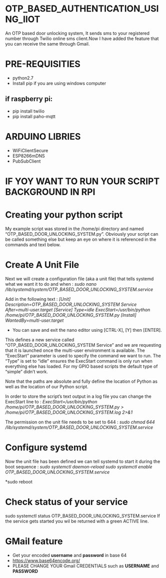 # OTP_BASED_AUTHENTICATION_USING_IIOT
An OTP based door unlocking system, It sends sms to your registered number through Twilio online sms client.Now I have added the feature that you can receive the same through Gmail.

# PRE-REQUISITIES
* python2.7
* Install pip if you are using windows computer
## if raspberry pi:
* pip install twilio
* pip install paho-mqtt
# ARDUINO LIBRIES
* WiFiClientSecure 
* ESP8266mDNS
* PubSubClient

# IF YOY WANT TO RUN YOUR SCRIPT BACKGROUND IN RPI 

# Creating your python script
My example script was stored in the /home/pi directory and named “OTP_BASED_DOOR_UNLOCKING_SYSTEM.py”. Obviously your script can be called something else but keep an eye on where it is referenced in the commands and text below.

# Create A Unit File
Next we will create a configuration file (aka a unit file) that tells systemd what we want it to do and when :
*sudo nano /lib/systemd/system/OTP_BASED_DOOR_UNLOCKING_SYSTEM.service*

Add in the following text :
*[Unit]
Description=OTP_BASED_DOOR_UNLOCKING_SYSTEM Service
After=multi-user.target
[Service]
Type=idle
ExecStart=/usr/bin/python /home/pi/OTP_BASED_DOOR_UNLOCKING_SYSTEM.py
[Install]
WantedBy=multi-user.target*

* You can save and exit the nano editor using [CTRL-X], [Y] then [ENTER].

This defines a new service called “OTP_BASED_DOOR_UNLOCKING_SYSTEM Service” and we are requesting that it is launched once the multi-user environment is available. The “ExecStart” parameter is used to specify the command we want to run. The “Type” is set to “idle” ensures the ExecStart command is only run when everything else has loaded. For my GPIO based scripts the default type of “simple” didn’t work.

Note that the paths are absolute and fully define the location of Python as well as the location of our Python script.

In order to store the script’s text output in a log file you can change the ExecStart line to :
*ExecStart=/usr/bin/python /home/pi/OTP_BASED_DOOR_UNLOCKING_SYSTEM.py > /home/pi/OTP_BASED_DOOR_UNLOCKING_SYSTEM.log 2>&1*

The permission on the unit file needs to be set to 644 :
*sudo chmod 644 /lib/systemd/system/OTP_BASED_DOOR_UNLOCKING_SYSTEM.service*

# Configure systemd
Now the unit file has been defined we can tell systemd to start it during the boot sequence :
*sudo systemctl daemon-reload*
*sudo systemctl enable OTP_BASED_DOOR_UNLOCKING_SYSTEM.service*

*sudo reboot

# Check status of your service
sudo systemctl status OTP_BASED_DOOR_UNLOCKING_SYSTEM.service
If the service gets started you wil be returned with a green ACTIVE line.

# GMail feature
* Get your encoded **username** and **password** in base 64 
* https://www.base64encode.org/
* PLEASE CHANGE YOUR Gmail CREDENTIALS such as **USERNAME** and **PASSWORD**
